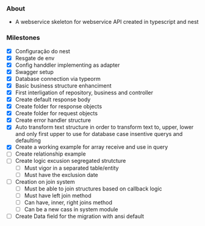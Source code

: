 ### About
- A webservice skeleton for webservice API created in typescript and nest

### Milestones

- [X] Configuração do nest
- [X] Resgate de env
- [X] Config handdler implementing as adapter
- [X] Swagger setup
- [X] Database connection via typeorm
- [X] Basic business structure enhanciment
- [X] First interligation of repository, business and controller
- [X] Create default response body
- [X] Create folder for response objects
- [X] Create folder for request objects
- [X] Create error handler structure
- [X] Auto transform text structure in order to transform text to, upper, lower and only first upper to use for database case insentive querys and defaulting
- [X] Create a working example for array receive and use in query
- [ ] Create relationship example
- [ ] Create logic excusion segregated strutcture
    - [ ] Must vigor in a separated table/entity
    - [ ] Must have the exclusion date
- [ ] Creation on join system
    - [ ] Must be able to join structures based on callback logic
    - [ ] Must have left join method
    - [ ] Can have, inner, right joins method
    - [ ] Can be a new cass in system module
- [ ] Create Data field for the migration with ansi default